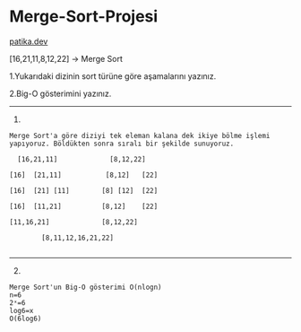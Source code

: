 # Merge-Sort-Projesi
[patika.dev](www.patika.dev)

[16,21,11,8,12,22] -> Merge Sort

1.Yukarıdaki dizinin sort türüne göre aşamalarını yazınız.

2.Big-O gösterimini yazınız.

---
1.
```
Merge Sort'a göre diziyi tek eleman kalana dek ikiye bölme işlemi yapıyoruz. Böldükten sonra sıralı bir şekilde sunuyoruz.

  [16,21,11]             [8,12,22]

[16]  [21,11]           [8,12]   [22]

[16]  [21] [11]        [8] [12]  [22]

[16]  [11,21]          [8,12]    [22]

[11,16,21]             [8,12,22]

        [8,11,12,16,21,22]
        
```

---
2.
```
Merge Sort'un Big-O gösterimi O(nlogn)
n=6
2ˣ=6
log6=x
O(6log6)
```
